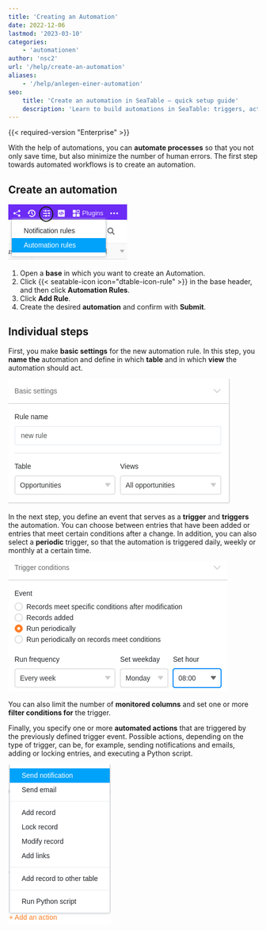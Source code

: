 ```yaml
---
title: 'Creating an Automation'
date: 2022-12-06
lastmod: '2023-03-10'
categories:
    - 'automationen'
author: 'nsc2'
url: '/help/create-an-automation'
aliases:
    - '/help/anlegen-einer-automation'
seo:
    title: 'Create an automation in SeaTable – quick setup guide'
    description: 'Learn to build automations in SeaTable: triggers, actions, advanced logic for error-free and time-saving workflow automation in any base.'
---
```


{{< required-version "Enterprise" >}}

With the help of automations, you can **automate processes** so that you not only save time, but also minimize the number of human errors. The first step towards automated workflows is to create an automation.

## Create an automation

![Create automations](images/how-to-use-automations-for-locking-rows-3.png)

1. Open a **base** in which you want to create an Automation.
2. Click {{< seatable-icon icon="dtable-icon-rule" >}} in the base header, and then click **Automation Rules**.
3. Click **Add Rule**.
4. Create the desired **automation** and confirm with **Submit**.

## Individual steps

First, you make **basic settings** for the new automation rule. In this step, you **name the** automation and define in which **table** and in which **view** the automation should act.

![In a first step, you first define basic settings for the newly created automation](images/steps-to-create-an-automation-1-1.png)

In the next step, you define an event that serves as a **trigger** and **triggers** the automation. You can choose between entries that have been added or entries that meet certain conditions after a change. In addition, you can also select a **periodic** trigger, so that the automation is triggered daily, weekly or monthly at a certain time.

![Definition of an event that triggers the automation as a trigger](images/steps-to-create-an-automation-2-1.png)

You can also limit the number of **monitored columns** and set one or more **filter conditions for** the trigger.

Finally, you specify one or more **automated actions** that are triggered by the previously defined trigger event. Possible actions, depending on the type of trigger, can be, for example, sending notifications and emails, adding or locking entries, and executing a Python script.

![Definition of an automated action triggered by the previously defined trigger event.](images/steps-to-create-an-automation-3.png)
